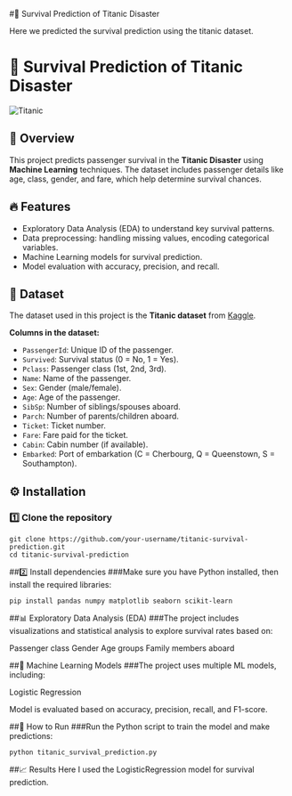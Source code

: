 #🚢 Survival Prediction of Titanic Disaster

Here we predicted the survival prediction using the titanic dataset.

# 🚢 Survival Prediction of Titanic Disaster

![Titanic](https://upload.wikimedia.org/wikipedia/commons/f/fd/RMS_Titanic_3.jpg)

## 📌 Overview
This project predicts passenger survival in the **Titanic Disaster** using **Machine Learning** techniques. The dataset includes passenger details like age, class, gender, and fare, which help determine survival chances.

## 🔥 Features
- Exploratory Data Analysis (EDA) to understand key survival patterns.
- Data preprocessing: handling missing values, encoding categorical variables.
- Machine Learning models for survival prediction.
- Model evaluation with accuracy, precision, and recall.

## 📂 Dataset
The dataset used in this project is the **Titanic dataset** from [Kaggle](https://www.kaggle.com/datasets/yasserh/titanic-dataset).

**Columns in the dataset:**
- `PassengerId`: Unique ID of the passenger.
- `Survived`: Survival status (0 = No, 1 = Yes).
- `Pclass`: Passenger class (1st, 2nd, 3rd).
- `Name`: Name of the passenger.
- `Sex`: Gender (male/female).
- `Age`: Age of the passenger.
- `SibSp`: Number of siblings/spouses aboard.
- `Parch`: Number of parents/children aboard.
- `Ticket`: Ticket number.
- `Fare`: Fare paid for the ticket.
- `Cabin`: Cabin number (if available).
- `Embarked`: Port of embarkation (C = Cherbourg, Q = Queenstown, S = Southampton).

## ⚙️ Installation
### 1️⃣ Clone the repository
```
git clone https://github.com/your-username/titanic-survival-prediction.git
cd titanic-survival-prediction
```
##2️⃣ Install dependencies
###Make sure you have Python installed, then install the required libraries:

```
pip install pandas numpy matplotlib seaborn scikit-learn
```
##📊 Exploratory Data Analysis (EDA)
###The project includes visualizations and statistical analysis to explore survival rates based on:

Passenger class
Gender
Age groups
Family members aboard

##🤖 Machine Learning Models
###The project uses multiple ML models, including:

Logistic Regression

Model is evaluated based on accuracy, precision, recall, and F1-score.

##🚀 How to Run
###Run the Python script to train the model and make predictions:
```
python titanic_survival_prediction.py
```

##📈 Results
Here I used the LogisticRegression model for survival prediction.

